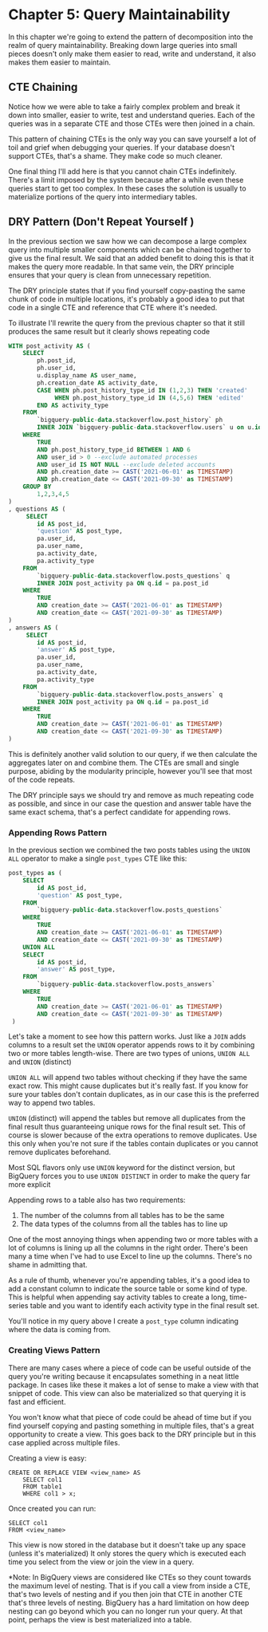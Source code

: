 # Chapter 5: Query Maintainability
In this chapter we're going to extend the pattern of decomposition into the realm of query maintainability. Breaking down large queries into small pieces doesn't only make them easier to read, write and understand, it also makes them easier to maintain.

## CTE Chaining
Notice how we were able to take a fairly complex problem and break it down into smaller, easier to write, test and understand queries. Each of the queries was in a separate CTE and those CTEs were then joined in a chain.

This pattern of chaining CTEs is the only way you can save yourself a lot of toil and grief when debugging your queries. If your database doesn't support CTEs, that's a shame. They make code so much cleaner.

One final thing I'll add here is that you cannot chain CTEs indefinitely. There's a limit imposed by the system because after a while even these queries start to get too complex. In these cases the solution is usually to materialize portions of the query into intermediary tables.


## DRY Pattern (Don't Repeat Yourself )
In the previous section we saw how we can decompose a large complex query into multiple smaller components which can be chained together to give us the final result. We said that an added benefit to doing this is that it makes the query more readable. In that same vein, the DRY principle ensures that your query is clean from unnecessary repetition.

The DRY principle states that if you find yourself copy-pasting the same chunk of code in multiple locations, it's probably a good idea to put that code in a single CTE and reference that CTE where it's needed.

To illustrate I'll rewrite the query from the previous chapter so that it still produces the same result but it clearly shows repeating code
```sql
WITH post_activity AS (
    SELECT
        ph.post_id,
        ph.user_id,
        u.display_name AS user_name,
        ph.creation_date AS activity_date,
        CASE WHEN ph.post_history_type_id IN (1,2,3) THEN 'created'
             WHEN ph.post_history_type_id IN (4,5,6) THEN 'edited' 
        END AS activity_type
    FROM
        `bigquery-public-data.stackoverflow.post_history` ph
        INNER JOIN `bigquery-public-data.stackoverflow.users` u on u.id = ph.user_id
    WHERE
        TRUE 
        AND ph.post_history_type_id BETWEEN 1 AND 6
        AND user_id > 0 --exclude automated processes
        AND user_id IS NOT NULL --exclude deleted accounts
        AND ph.creation_date >= CAST('2021-06-01' as TIMESTAMP) 
        AND ph.creation_date <= CAST('2021-09-30' as TIMESTAMP)
    GROUP BY
        1,2,3,4,5
)
, questions AS (
     SELECT
        id AS post_id,
        'question' AS post_type,
        pa.user_id,
        pa.user_name,
        pa.activity_date,
        pa.activity_type
    FROM
        `bigquery-public-data.stackoverflow.posts_questions` q
        INNER JOIN post_activity pa ON q.id = pa.post_id
    WHERE
        TRUE
        AND creation_date >= CAST('2021-06-01' as TIMESTAMP) 
        AND creation_date <= CAST('2021-09-30' as TIMESTAMP)
)
, answers AS (
     SELECT
        id AS post_id,
        'answer' AS post_type,
        pa.user_id,
        pa.user_name,
        pa.activity_date,
        pa.activity_type
    FROM
        `bigquery-public-data.stackoverflow.posts_answers` q
        INNER JOIN post_activity pa ON q.id = pa.post_id
    WHERE
        TRUE
        AND creation_date >= CAST('2021-06-01' as TIMESTAMP) 
        AND creation_date <= CAST('2021-09-30' as TIMESTAMP)
)
```

This is definitely another valid solution to our query, if we then calculate the aggregates later on and combine them. The CTEs are small and single purpose, abiding by the modularity principle, however you'll see that most of the code repeats. 

The DRY principle says we should try and remove as much repeating code as possible, and since in our case the question and answer table have the same exact schema, that's a perfect candidate for appending rows.

### Appending Rows Pattern
In the previous section we combined the two posts tables using the `UNION ALL` operator to make a single `post_types` CTE like this:
```sql
post_types as (
    SELECT
		id AS post_id,
        'question' AS post_type,
    FROM
        `bigquery-public-data.stackoverflow.posts_questions`
    WHERE
        TRUE
    	AND creation_date >= CAST('2021-06-01' as TIMESTAMP) 
    	AND creation_date <= CAST('2021-09-30' as TIMESTAMP)
    UNION ALL
    SELECT
        id AS post_id,
        'answer' AS post_type,
    FROM
        `bigquery-public-data.stackoverflow.posts_answers`
    WHERE
        TRUE
    	AND creation_date >= CAST('2021-06-01' as TIMESTAMP) 
    	AND creation_date <= CAST('2021-09-30' as TIMESTAMP)
 )
 ```

Let's take a moment to see how this pattern works. Just like a `JOIN` adds columns to a result set the `UNION` operator appends rows to it by combining two or more tables length-wise. There are two types of unions, `UNION ALL` and `UNION` (distinct) 

`UNION ALL` will append two tables without checking if they have the same exact row. This might cause duplicates but it's really fast. If you know for sure your tables don't contain duplicates, as in our case this is the preferred way to append two tables. 

`UNION` (distinct) will append the tables but remove all duplicates from the final result thus guaranteeing unique rows for the final result set. This of course is slower because of the extra operations to remove duplicates. Use this only when you're not sure if the tables contain duplicates or you cannot remove duplicates beforehand.

Most SQL flavors only use `UNION` keyword for the distinct version, but BigQuery forces you to use `UNION DISTINCT` in order to make the query far more explicit

Appending rows to a table also has two requirements:
1. The number of the columns from all tables has to be the same
2. The data types of the columns from all the tables has to line up 

One of the most annoying things when appending two or more tables with a lot of columns is lining up all the columns in the right order. There's been many a time when I've had to use Excel to line up the columns. There's no shame in admitting that.

As a rule of thumb, whenever you're appending tables, it's a good idea to add a constant column to indicate the source table or some kind of type. This is helpful when appending say activity tables to create a long, time-series table and you want to identify each activity type in the final result set.

You'll notice in my query above I create a `post_type` column indicating where the data is coming from.

### Creating Views Pattern
There are many cases where a piece of code can be useful outside of the query you're writing because it encapsulates something in a neat little package. In cases like these it makes a lot of sense to make a view with that snippet of code. This view can also be materialized so that querying it is fast and efficient.

You won't know what that piece of code could be ahead of time but if you find yourself copying and pasting something in multiple files, that's a great opportunity to create a view. This goes back to the DRY principle but in this case applied across multiple files.

Creating a view is easy:
```
CREATE OR REPLACE VIEW <view_name> AS
	SELECT col1
	FROM table1
	WHERE col1 > x;
```

Once created you can run:
```
SELECT col1
FROM <view_name>
```
This view is now stored in the database but it doesn't take up any space (unless it's materialized) It only stores the query which is executed each time you select from the view or join the view in a query. 

*Note: In BigQuery views are considered like CTEs so they count towards the maximum level of nesting. That is if you call a view from inside a CTE, that's two levels of nesting and if you then join that CTE in another CTE that's three levels of nesting. BigQuery has a hard limitation on how deep nesting can go beyond which you can no longer run your query. At that point, perhaps the view is best materialized into a table.

